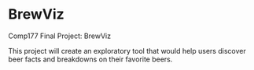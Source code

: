 # BrewViz
Comp177 Final Project: BrewViz

This project will create an exploratory tool that would help users discover beer facts and breakdowns on their favorite beers.
